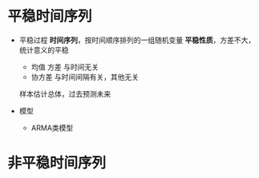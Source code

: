 # 平稳时间序列
- 平稳过程
  **时间序列**，按时间顺序排列的一组随机变量
  **平稳性质**，方差不大，统计意义的平稳
  - 均值 方差 与时间无关
  - 协方差 与时间间隔有关，其他无关
  
  样本估计总体，过去预测未来

- 模型
  - ARMA类模型

# 非平稳时间序列